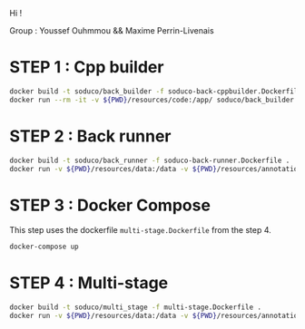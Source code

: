 Hi !

Group : Youssef Ouhmmou && Maxime Perrin-Livenais

# STEP 1 : Cpp builder

```bash
docker build -t soduco/back_builder -f soduco-back-cppbuilder.Dockerfile .
docker run --rm -it -v ${PWD}/resources/code:/app/ soduco/back_builder sh build.sh
```

# STEP 2 : Back runner

```bash
docker build -t soduco/back_runner -f soduco-back-runner.Dockerfile .
docker run -v ${PWD}/resources/data:/data -v ${PWD}/resources/annotations:/data/annotations -p 8000:8000 soduco/back_runner
```

# STEP 3 : Docker Compose

This step uses the dockerfile `multi-stage.Dockerfile` from the step 4.

```bash
docker-compose up
```

# STEP 4 : Multi-stage

```bash
docker build -t soduco/multi_stage -f multi-stage.Dockerfile .
docker run -v ${PWD}/resources/data:/data -v ${PWD}/resources/annotations:/data/annotations -p 8000:8000 soduco/multi_stage
```
